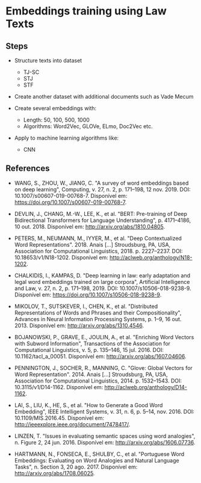 # Embeddings training using Law Texts

## Steps

- Structure texts into dataset
    - TJ-SC
    - STJ 
    - STF

- Create another dataset with additional documents such as Vade Mecum

- Create several embeddings with:
    - Length:       50, 100, 500, 1000 
    - Algorithms:   Word2Vec, GLOVe, ELmo, Doc2Vec etc.

- Apply to machine learning algorithms like:
    - CNN
    
## References
- WANG, S., ZHOU, W., JIANG, C. "A survey of word embeddings based on deep learning", Computing, v. 27, n. 2, p. 171–198, 12 nov. 2019. DOI: 10.1007/s00607-019-00768-7. 
Disponível em: https://doi.org/10.1007/s00607-019-00768-7.

- DEVLIN, J., CHANG, M.-W., LEE, K., et al. "BERT: Pre-training of Deep Bidirectional Transformers for Language Understanding", p. 4171–4186, 10 out. 2018. 
Disponível em: http://arxiv.org/abs/1810.04805.

- PETERS, M., NEUMANN, M., IYYER, M., et al. "Deep Contextualized Word Representations". 2018. Anais [...] Stroudsburg, PA, USA, Association for Computational Linguistics, 2018. p. 2227–2237. DOI: 10.18653/v1/N18-1202. 
Disponível em: http://aclweb.org/anthology/N18-1202. 

- CHALKIDIS, I., KAMPAS, D. "Deep learning in law: early adaptation and legal word embeddings trained on large corpora", Artificial Intelligence and Law, v. 27, n. 2, p. 171–198, 2019. DOI: 10.1007/s10506-018-9238-9. 
Disponível em: https://doi.org/10.1007/s10506-018-9238-9.

- MIKOLOV, T., SUTSKEVER, I., CHEN, K., et al. "Distributed Representations of Words and Phrases and their Compositionality", Advances in Neural Information Processing Systems, p. 1–9, 16 out. 2013. 
Disponível em: http://arxiv.org/abs/1310.4546.

- BOJANOWSKI, P., GRAVE, E., JOULIN, A., et al. "Enriching Word Vectors with Subword Information", Transactions of the Association for Computational Linguistics, v. 5, p. 135–146, 15 jul. 2016. DOI: 10.1162/tacl_a_00051. 
Disponível em: http://arxiv.org/abs/1607.04606.

- PENNINGTON, J., SOCHER, R., MANNING, C. "Glove: Global Vectors for Word Representation". 2014. Anais [...] Stroudsburg, PA, USA, Association for Computational Linguistics, 2014. p. 1532–1543. DOI: 10.3115/v1/D14-1162. 
Disponível em: http://aclweb.org/anthology/D14-1162. 

- LAI, S., LIU, K., HE, S., et al. "How to Generate a Good Word Embedding", IEEE Intelligent Systems, v. 31, n. 6, p. 5–14, nov. 2016. DOI: 10.1109/MIS.2016.45. 
Disponível em: http://ieeexplore.ieee.org/document/7478417/.

- LINZEN, T. "Issues in evaluating semantic spaces using word analogies", n. Figure 2, 24 jun. 2016. 
Disponível em: http://arxiv.org/abs/1606.07736.

- HARTMANN, N., FONSECA, E., SHULBY, C., et al. "Portuguese Word Embeddings: Evaluating on Word Analogies and Natural Language Tasks", n. Section 3, 20 ago. 2017. 
Disponível em: http://arxiv.org/abs/1708.06025.

